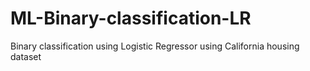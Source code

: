 # ML-Binary-classification-LR
Binary classification using Logistic Regressor using California housing dataset
